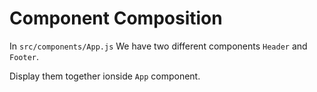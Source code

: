 # Component Composition

In <code>src/components/App.js</code>
We have two different components <code>Header</code> and
<code>Footer</code>.

Display them together ionside <code>App</code> component.


